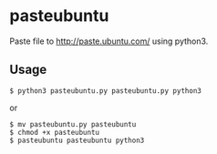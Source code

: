 # pasteubuntu
Paste file to http://paste.ubuntu.com/ using python3.

## Usage

```
$ python3 pasteubuntu.py pasteubuntu.py python3
```

or

```
$ mv pasteubuntu.py pasteubuntu
$ chmod +x pasteubuntu
$ pasteubuntu pasteubuntu python3
```

